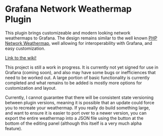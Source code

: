 # Grafana Network Weathermap Plugin

This plugin brings customizeable and modern looking network weathermaps to Grafana. The design remains similar to the well known [PHP Network Weathermap](https://www.network-weathermap.com/), well allowing for interoperability with Grafana, and easy customization.

[Link to the wiki!](https://grafana-weathermap.seth.cx/)

This project is still a work in progress. It is currently not yet signed for use in Grafana (coming soon), and also may have some bugs or inefficiences that need to be worked out. A large portion of basic functionality is currently completed and what remains to be added is mostly more options for customization and layout.

Currently, I cannot guarantee that there will be consistent state versioning between plugin versions, meaning it is possible that an update could force you to recreate your weathermap. If you really do build something large, and want to ensure it is easier to port over to a newer version, you can export the entire weathermap into a JSON file using the button at the bottom of the editing panel (although this itself is a very much alpha feature).